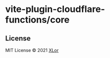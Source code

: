 # vite-plugin-cloudflare-functions/core

## License

MIT License © 2021 [XLor](https://github.com/yjl9903)
